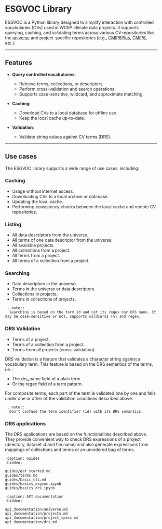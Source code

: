# ESGVOC Library

ESGVOC is a Python library designed to simplify interaction with controlled vocabularies (CVs) used in WCRP climate data projects. It supports querying, caching, and validating terms across various CV repositories like the [universe](https://github.com/WCRP-CMIP/WCRP-universe/tree/esgvoc) and project-specific repositories (e.g., [CMIP6Plus](https://github.com/WCRP-CMIP/CMIP6Plus_CVs/tree/esgvoc), [CMIP6](https://github.com/WCRP-CMIP/CMIP6_CVs/tree/esgvoc), etc.).

---

## Features

- **Query controlled vocabularies**:
  - Retrieve terms, collections, or descriptors.
  - Perform cross-validation and search operations.
  - Supports case-sensitive, wildcard, and approximate matching.

- **Caching**:
  - Download CVs to a local database for offline use.
  - Keep the local cache up-to-date.

- **Validation**:
  - Validate string values against CV terms (DRS).

---

## Use cases 

The ESGVOC library supports a wide range of use cases, including:

### Caching

- Usage without internet access.
- Downloading CVs to a local archive or database.
- Updating the local cache.
- Performing consistency checks between the local cache and remote CV repositories.

### Listing

- All data descriptors from the universe.  
- All terms of one data descriptor from the universe.  
- All available projects.  
- All collections from a project.  
- All terms from a project.  
- All terms of a collection from a project.  

### Searching

- Data descriptors in the universe.
- Terms in the universe or data descriptors.
- Collections in projects.
- Terms in collections of projects.

```{eval-rst}
.. note::
  Searching is based on the term id and not its regex nor DRS name. It may be case-sensitive or not, supports wildcards (%) and regex.
```

### DRS Validation

- Terms of a project.  
- Terms of a collection from a project.  
- Terms from all projects (cross-validation).

DRS validation is a feature that validates a character string against a vocabulary term. This feature is based on the DRS semantics of the terms, i.e. :
- The drs_name field of a plain term
- Or the regex field of a term pattern.

For composite terms, each part of the term is validated one by one and falls under one or other of the validation conditions described above.

```{eval-rst}
.. note::
  Don't confuse the term identifier (id) with its DRS semantics.
```

### DRS applications

The DRS applications are based on the functionalities described above. They provide
convenient way to check DRS expressions of a project (directory, dataset id and file name)
and also generate expressions from mappings of collections and terms or an
unordered bag of terms.


```{toctree}
:caption: Guides
:hidden:

guides/get_started.md
guides/terms.md
guides/basic_cli.md
guides/basics_esgvoc.ipynb
guides/basics_drs.ipynb
```

```{toctree}
:caption: API documentation
:hidden:

api_documentation/universe.md
api_documentation/projects.md
api_documentation/project_specs.md
api_documentation/drs.md
```